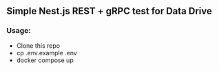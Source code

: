## Simple Nest.js REST + gRPC test for Data Drive

### Usage:
- Clone this repo
- cp .env.example .env
- docker compose up

